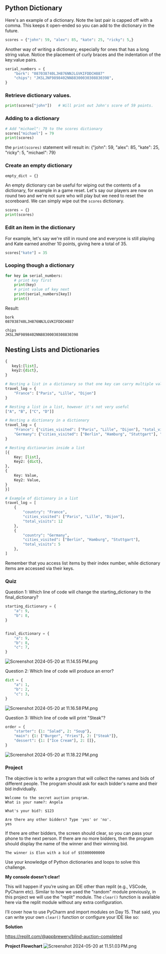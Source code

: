 ## Python Dictionary
 
Here's an example of a dictionary. Note the last pair is capped off with a 
comma. This keeps it open-ended so you can add to the dictionary in the 
future.
```python
scores = {"john": 59, "alex": 85, "kate": 25, "ricky": 5,}
```
Another way of writing a dictionary, especially for ones that has a long string
value. Notice the placement of curly braces and the indentation of the
key:value pairs.
```python
serial_numbers = {
    "bork": "087038740LJH876NNJLGVKIFDDCH887"
    "chips": "JKSLJNF9898402NN88300030308830398",
}
```

### Retrieve dictionary values.
```python
print(scores["john"])   # Will print out John's score of 59 points.
```

### Adding to a dictionary
```python
# Add "michael": 79 to the scores dictionary
scores["michael"] = 79
print(scores)
```
the `print(scores)` statement will result in:
{"john": 59, "alex": 85, "kate": 25, "ricky": 5, "michael": 79}

### Create an empty dictionary
```python
empty_dict = {}
```

An empty dictionary can be useful for wiping out the contents of a dictionary,
for example in a game reset. Let's say our players are now on round two and
we're not sure who will play but we need to reset the scoreboard. We can simply
wipe out the `scores` dictionary.
```python
scores = {}
print(scores)
```
### Edit an item in the dictionary 
For example, let's say we're still in round
one and everyone is still playing and Kate earned another 10 points, giving
here a total of 35.
```python
scores["kate"] = 35
```
### Looping though a dictionary
```python
for key in serial_numbers:
    # print key first
    print(key)
    # print value of key next
    print(serial_numbers[key])
    print()
```
Result:
```console
bork
087038740LJH876NNJLGVKIFDDCH887

chips
JKSLJNF9898402NN88300030308830398
```

## Nesting Lists and Dictionaries
```python
{
   key1:[list],
   key2:{dict},
}
```

```python
# Nesting a list in a dictionary so that one key can carry multiple values
travel_log = {
    "France": ["Paris", "Lille", "Dijon"]
}

# Nesting a list in a list, however it's not very useful
["A", "B", ["C", "D"]]

# Nesting a dictionary in a dictionary
travel_log = {
    "France": {"cities_visited": ["Paris", "Lille", "Dijon"], "total_visits": 12},
    "Germany": {"cities_visited": ["Berlin", "Hamburg", "Stuttgart"], "total_visits": 5},
}

# Nesting dictionaries inside a list
[{
    Key: [list],
    Key2: {dict},
},
{
    Key: Value,
    Key2: Value,
}
}]

# Example of dictionary in a list
travel_log = [
    {
        "country": "France", 
        "cities_visited": ["Paris", "Lille", "Dijon"], 
        "total_visits": 12
    },
    {
        "country": "Germany", 
        "cities_visited": ["Berlin", "Hamburg", "Stuttgart"], 
        "total_visits": 5
    },
]
```
Remember that you access list items by their index number, while dictionary
items are accessed via their keys.

### Quiz
Question 1:
Which line of code will change the starting_dictionary to the final_dictionary?
```python
starting_dictionary = {
    "a": 9,
    "b": 8,
}


final_dictionary = {
    "a": 9,
    "b": 8,
    "c": 7,
}
```
![Screenshot 2024-05-20 at 11.14.55 PM.png](..%2F..%2F..%2F..%2F..%2F..%2Fvar%2Ffolders%2Fvc%2F99bc31r9327f7lmtwxwvyybc0000gn%2FT%2FTemporaryItems%2FNSIRD_screencaptureui_A2VGI0%2FScreenshot%202024-05-20%20at%2011.14.55%E2%80%AFPM.png)

Question 2:
Which line of code will produce an error?
```python
dict = {
    "a": 1,
    "b": 2,
    "c": 3,
}
```
![Screenshot 2024-05-20 at 11.16.58 PM.png](..%2F..%2F..%2F..%2F..%2F..%2Fvar%2Ffolders%2Fvc%2F99bc31r9327f7lmtwxwvyybc0000gn%2FT%2FTemporaryItems%2FNSIRD_screencaptureui_RF9VcH%2FScreenshot%202024-05-20%20at%2011.16.58%E2%80%AFPM.png)

Question 3:
Which line of code will print "Steak"?
```python
order = {
    "starter": {1: "Salad", 2: "Soup"},
    "main": {1: ["Burger", "Fries"], 2: ["Steak"]},
    "dessert": {1: ["Ice Cream"], 2: []},
}
```
![Screenshot 2024-05-20 at 11.18.22 PM.png](..%2F..%2F..%2F..%2F..%2F..%2Fvar%2Ffolders%2Fvc%2F99bc31r9327f7lmtwxwvyybc0000gn%2FT%2FTemporaryItems%2FNSIRD_screencaptureui_HM1cGT%2FScreenshot%202024-05-20%20at%2011.18.22%E2%80%AFPM.png)

### Project
The objective is to write a program that will collect the names and bids of different people. The program should ask for each bidder's name and their bid individually.

```
Welcome to the secret auction program. 
What is your name?: Angela
```
```
What's your bid?: $123
```
```
Are there any other bidders? Type 'yes' or 'no'.
yes
```

If there are other bidders, the screen should clear, so you can pass your phone to the next person. If there are no more bidders, then the program should display the name of the winner and their winning bid.
```
The winner is Elon with a bid of $55000000000
```
Use your knowledge of Python dictionaries and loops to solve this challenge.

**My console doesn't clear!**

This will happen if you’re using an IDE other than replit (e.g., VSCode, PyCharm etc). Similar to how we used the "random" module previously, in this project we will use the "replit" module. The `clear()` function is available here via the replit module without any extra configuration.

I’ll cover how to use PyCharm and import modules on Day 15. That said, you can write your own `clear()` function or configure your IDE like so:

**Solution**

https://replit.com/@appbrewery/blind-auction-completed

**Project Flowchart**
![Screenshot 2024-05-20 at 11.51.03 PM.png](..%2F..%2F..%2F..%2F..%2F..%2Fvar%2Ffolders%2Fvc%2F99bc31r9327f7lmtwxwvyybc0000gn%2FT%2FTemporaryItems%2FNSIRD_screencaptureui_rbbGN4%2FScreenshot%202024-05-20%20at%2011.51.03%E2%80%AFPM.png)
